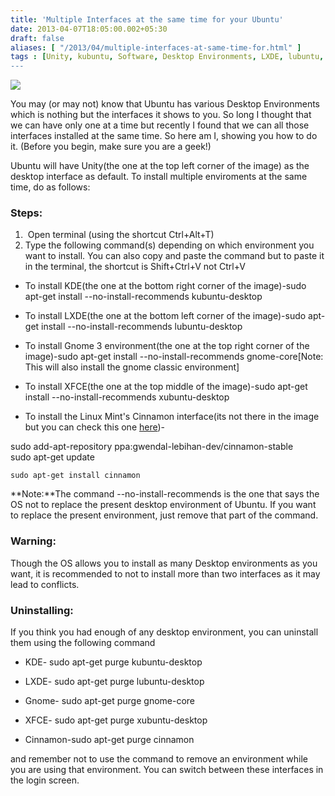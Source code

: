 ```yaml
---
title: 'Multiple Interfaces at the same time for your Ubuntu'
date: 2013-04-07T18:05:00.002+05:30
draft: false
aliases: [ "/2013/04/multiple-interfaces-at-same-time-for.html" ]
tags : [Unity, kubuntu, Software, Desktop Environments, LXDE, lubuntu, KDE, How To's, Ubuntu, XFCE, Cinnamon, Gnome, interface, xubuntu]
---
```


[![](https://2.bp.blogspot.com/-51vNLpLWMq8/UWFdADnFz1I/AAAAAAAAAqc/JJL_Puk82G0/s1600/DeskEnv.png)](https://2.bp.blogspot.com/-51vNLpLWMq8/UWFdADnFz1I/AAAAAAAAAqc/JJL_Puk82G0/s1600/DeskEnv.png)

  

You may (or may not) know that Ubuntu has various Desktop Environments which is nothing but the interfaces it shows to you. So long I thought that we can have only one at a time but recently I found that we can all those interfaces installed at the same time. So here am I, showing you how to do it. (Before you begin, make sure you are a geek!)

  

Ubuntu will have Unity(the one at the top left corner of the image) as the desktop interface as default. To install multiple enviroments at the same time, do as follows:

  

### Steps:

1.   Open terminal (using the shortcut Ctrl+Alt+T)
2.  Type the following command(s) depending on which environment you want to install. You can also copy and paste the command but to paste it in the terminal, the shortcut is Shift+Ctrl+V not Ctrl+V

  

*   To install KDE(the one at the bottom right corner of the image)-sudo apt-get install --no-install-recommends kubuntu-desktop

  

*   To install LXDE(the one at the bottom left corner of the image)-sudo apt-get install --no-install-recommends lubuntu-desktop

  
  

*   To install Gnome 3 environment(the one at the top right corner of the image)-sudo apt-get install --no-install-recommends gnome-core\[Note: This will also install the gnome classic environment\]

  

*   To install XFCE(the one at the top middle of the image)-sudo apt-get install --no-install-recommends xubuntu-desktop

  

*   To install the Linux Mint's Cinnamon interface(its not there in the image but you can check this one [here](https://www.linuxmint.com/screenshots.php))-

sudo add-apt-repository ppa:gwendal-lebihan-dev/cinnamon-stable    
sudo apt-get update    
```
sudo apt-get install cinnamon
```  
  
  

**Note:**The command \--no-install-recommends is the one that says the OS not to replace the present desktop environment of Ubuntu. If you want to replace the present environment, just remove that part of the command.

  

### Warning:

Though the OS allows you to install as many Desktop environments as you want, it is recommended to not to install more than two interfaces as it may lead to conflicts. 

  

### Uninstalling:

If you think you had enough of any desktop environment, you can uninstall them using the following command

*   KDE- sudo apt-get purge kubuntu-desktop

*   LXDE- sudo apt-get purge lubuntu-desktop

*   Gnome- sudo apt-get purge gnome-core

*   XFCE- sudo apt-get purge xubuntu-desktop

*   Cinnamon-sudo apt-get purge cinnamon

  

and remember not to use the command to remove an environment while you are using that environment. You can switch between these interfaces in the login screen.
